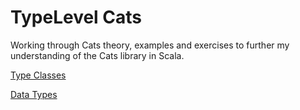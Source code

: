 # TypeLevel Cats

Working through Cats theory, examples and exercises to further my understanding of the Cats library in Scala.

[Type Classes](https://typelevel.org/cats/typeclasses.html)

[Data Types](https://typelevel.org/cats/datatypes.html)

